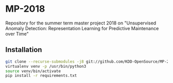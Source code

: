 # MP-2018
Repository for the summer term master project 2018 on "Unsupervised Anomaly Detection: Representation Learning for Predictive Maintenance over Time"

## Installation
```bash
git clone --recurse-submodules -j8 git://github.com/KDD-OpenSource/MP-2018.git  
virtualenv venv -p /usr/bin/python3  
source venv/bin/activate  
pip install -r requirements.txt
```

